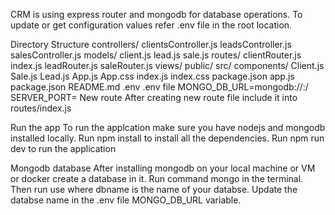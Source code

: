 CRM is using express router and mongodb for database operations. To update or get configuration values refer .env file in the root location.

Directory Structure
controllers/
clientsController.js
leadsController.js
salesController.js
models/
client.js
lead.js
sale.js
routes/
clientRouter.js
index.js
leadRouter.js
saleRouter.js
views/
public/
src/
components/
Client.js
Sale.js
Lead.js
App.js
App.css
index.js
index.css
package.json
app.js
package.json
README.md
.env
.env file
MONGO_DB_URL=mongodb://<hostname>:<mongodb-port-number>/<dbname>
SERVER_PORT=<server-port-number>
New route
After creating new route file include it into routes/index.js

Run the app
To run the applcation make sure you have nodejs and mongodb installed locally. Run npm install to install all the dependencies. Run npm run dev to run the application

Mongodb database
After installing mongodb on your local machine or VM or docker create a database in it. Run command mongo in the terminal. Then run use <dbname> where dbname is the name of your databse. Update the databse name in the .env file MONGO_DB_URL variable.
